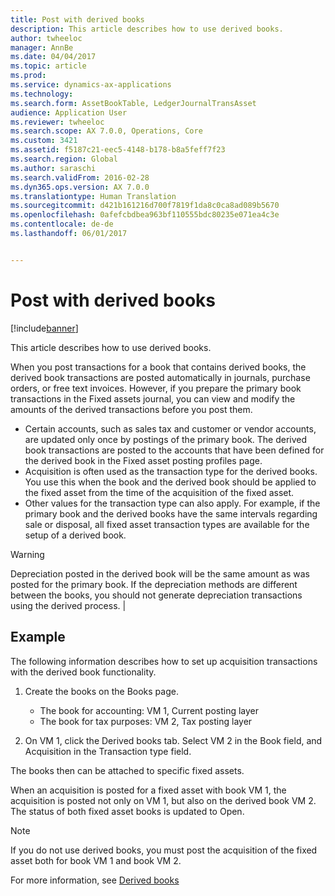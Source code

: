 ```yaml
---
title: Post with derived books
description: This article describes how to use derived books.
author: twheeloc
manager: AnnBe
ms.date: 04/04/2017
ms.topic: article
ms.prod: 
ms.service: dynamics-ax-applications
ms.technology: 
ms.search.form: AssetBookTable, LedgerJournalTransAsset
audience: Application User
ms.reviewer: twheeloc
ms.search.scope: AX 7.0.0, Operations, Core
ms.custom: 3421
ms.assetid: f5187c21-eec5-4148-b178-b8a5feff7f23
ms.search.region: Global
ms.author: saraschi
ms.search.validFrom: 2016-02-28
ms.dyn365.ops.version: AX 7.0.0
ms.translationtype: Human Translation
ms.sourcegitcommit: d421b161216d700f7819f1da8c0ca8ad089b5670
ms.openlocfilehash: 0afefcbdbea963bf110555bdc80235e071ea4c3e
ms.contentlocale: de-de
ms.lasthandoff: 06/01/2017


---
```


# <a name="post-with-derived-books"></a>Post with derived books

[!include[banner](../includes/banner.md)]


This article describes how to use derived books.

When you post transactions for a book that contains derived books, the derived book transactions are posted automatically in journals, purchase orders, or free text invoices. However, if you prepare the primary book transactions in the Fixed assets journal, you can view and modify the amounts of the derived transactions before you post them.
-   Certain accounts, such as sales tax and customer or vendor accounts, are updated only once by postings of the primary book. The derived book transactions are posted to the accounts that have been defined for the derived book in the Fixed asset posting profiles page.
-   Acquisition is often used as the transaction type for the derived books. You use this when the book and the derived book should be applied to the fixed asset from the time of the acquisition of the fixed asset.
-   Other values for the transaction type can also apply. For example, if the primary book and the derived books have the same intervals regarding sale or disposal, all fixed asset transaction types are available for the setup of a derived book.

> [!WARNING]
> Depreciation posted in the derived book will be the same amount as was posted for the primary book. If the depreciation methods are different between the books, you should not generate depreciation transactions using the derived process. |

## <a name="example"></a>Example 
The following information describes how to set up acquisition transactions with the derived book functionality.

1.  Create the books on the Books page.
    -   The book for accounting: VM 1, Current posting layer
    -   The book for tax purposes: VM 2, Tax posting layer

2.  On VM 1, click the Derived books tab. Select VM 2 in the Book field, and Acquisition in the Transaction type field.

The books then can be attached to specific fixed assets. 

When an acquisition is posted for a fixed asset with book VM 1, the acquisition is posted not only on VM 1, but also on the derived book VM 2. The status of both fixed asset books is updated to Open.

> [!NOTE]                                                                                                         
> If you do not use derived books, you must post the acquisition of the fixed asset both for book VM 1 and book VM 2.

For more information, see [Derived books](derived-books.md)




